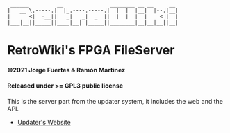 ~~~
 ______         __               ________ __ __     __
|   __ \.-----.|  |_.----.-----.|  |  |  |__|  |--.|__|
|      <|  -__||   _|   _|  _  ||  |  |  |  |    < |  |
|___|__||_____||____|__| |_____||________|__|__|__||__|
~~~

# RetroWiki's FPGA FileServer
#### ©2021 Jorge Fuertes & Ramón Martinez
#### Released under >= GPL3 public license

This is the server part from the updater system, it includes the web and the API.

- [Updater's Website](http://updater.retrowiki.es)
